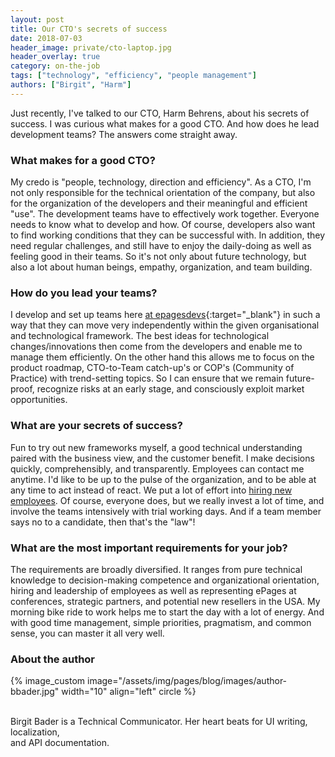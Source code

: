 ```yaml
---
layout: post
title: Our CTO's secrets of success
date: 2018-07-03
header_image: private/cto-laptop.jpg
header_overlay: true
category: on-the-job
tags: ["technology", "efficiency", "people management"]
authors: ["Birgit", "Harm"]
---
```


Just recently, I've talked to our CTO, Harm Behrens, about his secrets of success.
I was curious what makes for a good CTO.
And how does he lead development teams?
The answers come straight away.

### What makes for a good CTO?

My credo is "people, technology, direction and efficiency".
As a CTO, I'm not only responsible for the technical orientation of the company, but also for the organization of the developers and their meaningful and efficient "use".
The development teams have to effectively work together.
Everyone needs to know what to develop and how.
Of course, developers also want to find working conditions that they can be successful with.
In addition, they need regular challenges, and still have to enjoy the daily-doing as well as feeling good in their teams.
So it's not only about future technology, but also a lot about human beings, empathy, organization, and team building.

### How do you lead your teams?

I develop and set up teams here [at epagesdevs](https://twitter.com/epagesdevs?lang=en){:target="_blank"} in such a way that they can move very independently within the given organisational and technological framework.
The best ideas for technological changes/innovations then come from the developers and enable me to manage them efficiently.
On the other hand this allows me to focus on the product roadmap, CTO-to-Team catch-up's or COP's (Community of Practice) with trend-setting topics.
So I can ensure that we remain future-proof, recognize risks at an early stage, and consciously exploit market opportunities.

### What are your secrets of success?

Fun to try out new frameworks myself, a good technical understanding paired with the business view, and the customer benefit.
I make decisions quickly, comprehensibly, and transparently.
Employees can contact me anytime.
I'd like to be up to the pulse of the organization, and to be able at any time to act instead of react.
We put a lot of effort into [hiring new employees](/devjobs/).
Of course, everyone does, but we really invest a lot of time, and involve the teams intensively with trial working days.
And if a team member says no to a candidate, then that's the "law"!

### What are the most important requirements for your job?

The requirements are broadly diversified.
It ranges from pure technical knowledge to decision-making competence and organizational orientation, hiring and leadership of employees as well as representing ePages at conferences, strategic partners, and potential new resellers in the USA.
My morning bike ride to work helps me to start the day with a lot of energy.
And with good time management, simple priorities, pragmatism, and common sense, you can master it all very well.

### About the author

{% image_custom image="/assets/img/pages/blog/images/author-bbader.jpg" width="10" align="left" circle %}

<br>
Birgit Bader is a Technical Communicator.
Her heart beats for UI writing, localization, <br> and API documentation.
